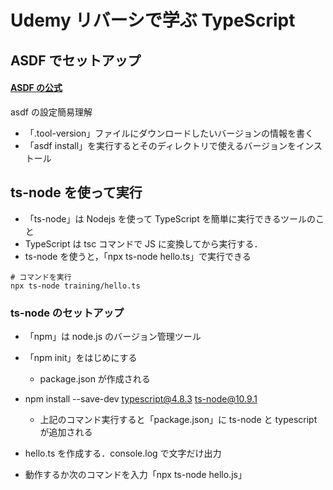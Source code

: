 # Udemy リバーシで学ぶ TypeScript

## ASDF でセットアップ

#### [ASDF の公式](https://asdf-vm.com/guide/getting-started.html)

asdf の設定簡易理解

- 「.tool-version」ファイルにダウンロードしたいバージョンの情報を書く
- 「asdf install」を実行するとそのディレクトリで使えるバージョンをインストール

## ts-node を使って実行

- 「ts-node」は Nodejs を使って TypeScript を簡単に実行できるツールのこと
- TypeScript は tsc コマンドで JS に変換してから実行する．
- ts-node を使うと，「npx ts-node hello.ts」で実行できる


```
# コマンドを実行
npx ts-node training/hello.ts
```

### ts-node のセットアップ

- 「npm」は node.js のバージョン管理ツール

- 「npm init」をはじめにする
  - package.json が作成される
- npm install --save-dev typescript@4.8.3 ts-node@10.9.1
  - 上記のコマンド実行すると「package.json」に ts-node と typescript が追加される
- hello.ts を作成する．console.log で文字だけ出力
- 動作するか次のコマンドを入力「npx ts-node hello.js」
